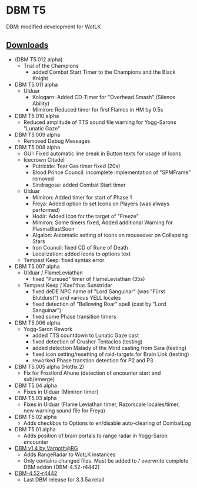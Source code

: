 # DBM T5
DBM: modified development for WotLK

## [Downloads](https://github.com/telkar-rg/wow-DBM-dev/releases)
- (DBM T5.012 alpha)
  - Trial of the Champions
    - added Combat Start Timer to the Champions and the Black Knight
- DBM T5.011 alpha
  - Ulduar
    - Kologarn: Added CD-Timer for "Overhead Smash" (Silence Ability)
    - Mimiron: Reduced timer for first Flames in HM by 0.5s
- DBM T5.010 alpha
  - Reduced amplitude of TTS sound file warning for Yogg-Sarons "Lunatic Gaze"
- DBM T5.009 alpha
  - Removed Debug Messages
- DBM T5.008 alpha
  - GUI: Fixed automatic line break in Button texts for usage of Icons
  - Icecrown Citadel
    - Putricide: Tear Gas timer fixed (20s)
    - Blood Prince Council: incomplete implementation of "SPMFrame" removed
    - Sindragosa: added Combat Start timer
  - Ulduar
    - Mimiron: Added timer for start of Phase 1
    - Freya: Added option to set Icons on Players (was always performed)
    - Hodir: Added Icon for the target of "Freeze"
    - Mimiron: Some timers fixed, Added additional Warning for PlasmaBlastSoon
    - Algalon: Automatic setting of icons on mouseover on Collapsing Stars
    - Iron Council: fixed CD of Rune of Death
    - Localization: added icons to options text
  - Tempest Keep: fixed syntax error
- DBM T5.007 alpha
  - Ulduar / FlameLeviathan
    - fixed "Pursued" timer of FlameLeviathan (35s)
  - Tempest Keep / Kael'thas Sunstrider
    - fixed deDE NPC name of "Lord Sanguinar" (was "Fürst Blutdurst") and various YELL locales
    - fixed detection of "Bellowing Roar" spell (cast by "Lord Sanguinar")
    - fixed some Phase transition timers
- DBM T5.006 alpha
  - Yogg-Saron Rework
    - added TTS countdown to Lunatic Gaze cast
    - fixed detection of Crusher Tentacles (testing)
    - added detection Malady of the Mind casting from Sara (testing)
    - fixed icon setting/resetting of raid-targets for Brain Link (testing)
    - reworked Phase transtion detection for P2 and P3
- DBM T5.005 alpha (Hotfix 2)
  - Fix for Frostlord Ahune (detection of encounter start and sub/emerge)
- DBM T5.04 alpha
  - Fixes in Ulduar (Mimiron timer)
- DBM T5.03 alpha
  - Fixes in Ulduar (Flame Leviathan timer, Razorscale locales/timer, new warning sound file for Freya)
- DBM T5.02 alpha
  - Adds checkbos to Options to en/disable auto-clearing of CombatLog
- DBM T5.01 alpha
  - Adds position of brain portals to range radar in Yogg-Saron encounter
- [DBM v1.4 by Vargoth@RG](https://github.com/telkar-rg/wow-DBM-dev/releases/tag/v1.4)
  - Adds RangeRadar to WotLK instances
  - Only contains changed files. Must be added to / overwrite complete DBM addon (DBM-4.52-r4442)
- [DBM-4.52-r4442](https://github.com/telkar-rg/wow-DBM-dev/releases/tag/base)
  - Last DBM release for 3.3.5a retail
